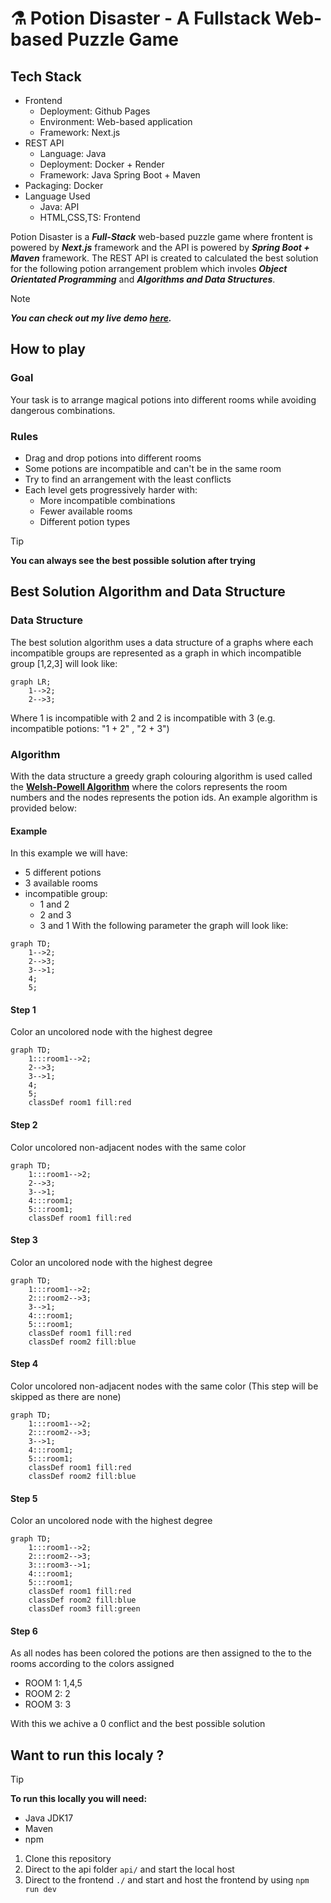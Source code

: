 # ⚗️ Potion Disaster - A Fullstack Web-based Puzzle Game
## Tech Stack
- Frontend
  - Deployment: Github Pages
  - Environment: Web-based application
  - Framework: Next.js
- REST API
  - Language: Java
  - Deployment: Docker + Render
  - Framework: Java Spring Boot + Maven
- Packaging: Docker
- Language Used
  - Java: API
  - HTML,CSS,TS: Frontend

Potion Disaster is a **_Full-Stack_** web-based puzzle game where frontent is powered by **_Next.js_** framework and the API is powered by **_Spring Boot + Maven_** framework. The REST API is created to calculated the best solution for the following potion arrangement problem which involes **_Object Orientated Programming_** and **_Algorithms and Data Structures_**.
> [!NOTE]
> **_You can check out my live demo [here](https://th1f.github.io/Fullstack-Potion-Game/)._**
## How to play
### Goal
Your task is to arrange magical potions into different rooms while avoiding dangerous combinations.
### Rules
- Drag and drop potions into different rooms
- Some potions are incompatible and can't be in the same room
- Try to find an arrangement with the least conflicts
- Each level gets progressively harder with:
  - More incompatible combinations
  - Fewer available rooms
  - Different potion types
>[!TIP]
>**You can always see the best possible solution after trying**

## Best Solution Algorithm and Data Structure
### Data Structure
The best solution algorithm uses a data structure of a graphs where each incompatible groups are represented as a graph in which incompatible group [1,2,3] will look like:
```mermaid
graph LR;
    1-->2;
    2-->3;
```
Where 1 is incompatible with 2 and 2 is incompatible with 3 (e.g. incompatible potions: "1 + 2" , "2 + 3")
### Algorithm
With the data structure a greedy graph colouring algorithm is used called the [**Welsh-Powell Algorithm**](https://www.geeksforgeeks.org/welsh-powell-graph-colouring-algorithm/) where the colors represents the room numbers and the nodes represents the potion ids. An example algorithm is provided below:
#### Example
In this example we will have:
- 5 different potions
- 3 available rooms
- incompatible group:
  - 1 and 2
  - 2 and 3
  - 3 and 1
With the following parameter the graph will look like:
```mermaid
graph TD;
    1-->2;
    2-->3;
    3-->1;
    4;
    5;
```

#### Step 1
Color an uncolored node with the highest degree
```mermaid
graph TD;
    1:::room1-->2;
    2-->3;
    3-->1;
    4;
    5;
    classDef room1 fill:red
```
#### Step 2
Color uncolored non-adjacent nodes with the same color
```mermaid
graph TD;
    1:::room1-->2;
    2-->3;
    3-->1;
    4:::room1;
    5:::room1;
    classDef room1 fill:red
```
#### Step 3
Color an uncolored node with the highest degree
```mermaid
graph TD;
    1:::room1-->2;
    2:::room2-->3;
    3-->1;
    4:::room1;
    5:::room1;
    classDef room1 fill:red
    classDef room2 fill:blue
```

#### Step 4
Color uncolored non-adjacent nodes with the same color (This step will be skipped as there are none)
```mermaid
graph TD;
    1:::room1-->2;
    2:::room2-->3;
    3-->1;
    4:::room1;
    5:::room1;
    classDef room1 fill:red
    classDef room2 fill:blue
```

#### Step 5
Color an uncolored node with the highest degree
```mermaid
graph TD;
    1:::room1-->2;
    2:::room2-->3;
    3:::room3-->1;
    4:::room1;
    5:::room1;
    classDef room1 fill:red
    classDef room2 fill:blue
    classDef room3 fill:green
```
#### Step 6
As all nodes has been colored the potions are then assigned to the to the rooms according to the colors assigned
- ROOM 1: 1,4,5
- ROOM 2: 2
- ROOM 3: 3

With this we achive a 0 conflict and the best possible solution

## Want to run this localy ?
>[!TIP]
>**To run this locally you will need:**
>- Java JDK17
>- Maven
>- npm
1. Clone this repository
3. Direct to the api folder ``api/`` and start the local host 
4. Direct to the frontend ``./`` and start and host the frontend by using ``npm run dev``



